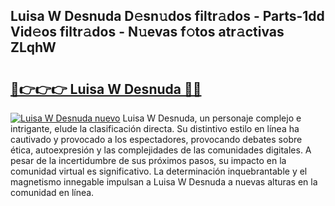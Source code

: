 ## Luisa W Desnuda D𝚎sn𝚞dos filtr𝚊dos - Parts-1dd Vid𝚎os filtr𝚊dos - N𝚞evas f𝚘tos atr𝚊ctivas ZLqhW

# <h2><a href="http://mb2sg8l.tromn.icu/?c=Luisa+W+Desnuda">🔗👉👉👉 Luisa W Desnuda 🔗🔗</a></h2>

[![Luisa W Desnuda nuevo](https://i.imgur.com/pEAQMta.gif)](http://mb2sg8l.tromn.icu/?c=Luisa+W+Desnuda)
Luisa W Desnuda, un personaje complejo e intrigante, elude la clasificación directa. Su distintivo estilo en línea ha cautivado y provocado a los espectadores, provocando debates sobre ética, autoexpresión y las complejidades de las comunidades digitales. A pesar de la incertidumbre de sus próximos pasos, su impacto en la comunidad virtual es significativo. La determinación inquebrantable y el magnetismo innegable impulsan a Luisa W Desnuda a nuevas alturas en la comunidad en línea.
